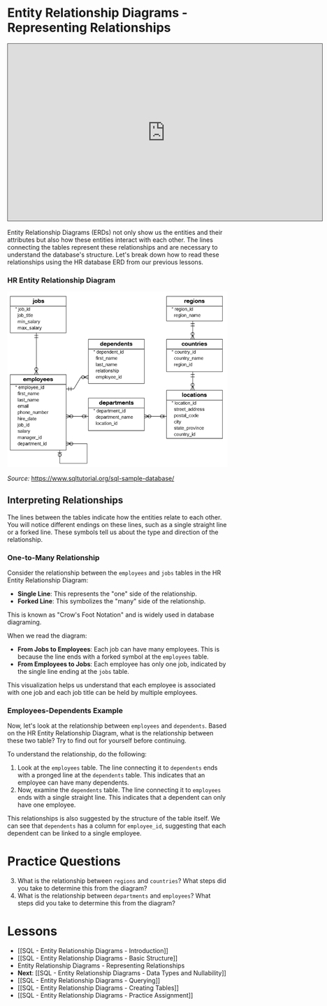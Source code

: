 # Entity Relationship Diagrams - Representing Relationships

<iframe src="https://egator.hosted.panopto.com/Panopto/Pages/Embed.aspx?id=b9a748d1-1060-4e42-85a0-b1160003d89b&autoplay=false&offerviewer=true&showtitle=true&showbrand=true&captions=false&interactivity=all" height="405" width="720" style="border: 1px solid #464646;" allowfullscreen allow="autoplay" aria-label="Panopto Embedded Video Player"></iframe>

Entity Relationship Diagrams (ERDs) not only show us the entities and their attributes but also how these entities interact with each other. The lines connecting the tables represent these relationships and are necessary to understand the database's structure. Let's break down how to read these relationships using the HR database ERD from our previous lessons.

### HR Entity Relationship Diagram
<img src="https://raw.githubusercontent.com/kellerflint/Class-Intro-SQL/hugo/content/Images/hr_db_erd.png">

*Source:* https://www.sqltutorial.org/sql-sample-database/
## Interpreting Relationships

The lines between the tables indicate how the entities relate to each other. You will notice different endings on these lines, such as a single straight line or a forked line. These symbols tell us about the type and direction of the relationship.
### One-to-Many Relationship

Consider the relationship between the `employees` and `jobs` tables in the HR Entity Relationship Diagram:
- **Single Line**: This represents the "one" side of the relationship.
- **Forked Line**: This symbolizes the "many" side of the relationship.

This is known as "Crow's Foot Notation" and is widely used in database diagraming.

When we read the diagram:
- **From Jobs to Employees**: Each job can have many employees. This is because the line ends with a forked symbol at the `employees` table.
- **From Employees to Jobs**: Each employee has only one job, indicated by the single line ending at the `jobs` table.

This visualization helps us understand that each employee is associated with one job and each job title can be held by multiple employees.

### Employees-Dependents Example

Now, let's look at the relationship between `employees` and `dependents`. Based on the HR Entity Relationship Diagram, what is the relationship between these two table? Try to find out for yourself before continuing.

To understand the relationship, do the following:
1. Look at the `employees` table. The line connecting it to `dependents` ends with a pronged line at the `dependents` table. This indicates that an employee can have many dependents.
2. Now, examine the `dependents` table. The line connecting it to `employees` ends with a single straight line. This indicates that a dependent can only have one employee.

This relationships is also suggested by the structure of the table itself. We can see that `dependents` has a column for `employee_id`, suggesting that each dependent can be linked to a single employee.

# Practice Questions

3. What is the relationship between `regions` and `countries`? What steps did you take to determine this from the diagram?
4. What is the relationship between `departments` and `employees`? What steps did you take to determine this from the diagram?
# Lessons
- [[SQL - Entity Relationship Diagrams - Introduction]]
- [[SQL - Entity Relationship Diagrams - Basic Structure]]
- Entity Relationship Diagrams - Representing Relationships
- **Next**: [[SQL - Entity Relationship Diagrams - Data Types and Nullability]]
- [[SQL - Entity Relationship Diagrams - Querying]]
- [[SQL - Entity Relationship Diagrams - Creating Tables]]
- [[SQL - Entity Relationship Diagrams - Practice Assignment]]

